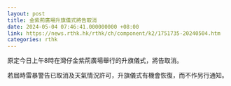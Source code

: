 ```yaml
---
layout: post
title: 金紫荊廣場升旗儀式將告取消
date: 2024-05-04 07:46:41.000000000 +08:00
link: https://news.rthk.hk/rthk/ch/component/k2/1751735-20240504.htm
categories: rthk
---
```


原定今日上午8時在灣仔金紫荊廣場舉行的升旗儀式，將告取消。

若屆時雷暴警告已取消及天氣情況許可，升旗儀式有機會恢復，而不作另行通知。
